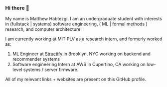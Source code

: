 ### Hi there 👋

<!--
**mhbtz1/mhbtz1** is a ✨ _special_ ✨ repository because its `README.md` (this file) appears on your GitHub profile.

Here are some ideas to get you started:

- 🔭 I’m currently working on ...
- 🌱 I’m currently learning ...
- 👯 I’m looking to collaborate on ...
- 🤔 I’m looking for help with ...
- 💬 Ask me about ...
- 📫 How to reach me: ...
- 😄 Pronouns: ...
- ⚡ Fun fact: ...
-->

My name is Matthew Habtezgi. I am an undergraduate student with interests in  (fullstack | systems) software engineering, ( ML | formal methods ) research, and computer architecture.

I am currently working at MIT PLV as a research intern, and formerly worked as:

1. ML Engineer at <a href="https://www.structify.ai"> Structify </a> in Brooklyn, NYC working on backend and recommender systems
2. Software engineering Intern at AWS in Cupertino, CA working on low-level systems / server firmware.

All of my relevant links + websites are present on this GitHub profile.
